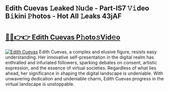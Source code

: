 ## Edith Cuevas 𝙻eaked 𝙽u𝚍e - Part-lS7 𝚅𝚒deo B𝚒kini 𝙿hotos - Hot All 𝙻eaks 43jAF

# <h2><a href="http://ld3w6r4.urlbe.top/?page=Edith+Cuevas">🔗🔗👉👉 Edith Cuevas P𝚑oto𝚜Vid𝚎o</a></h2>

[![Edith Cuevas](https://i.imgur.com/eBuTRDB.gif)](http://ld3w6r4.urlbe.top/?page=Edith+Cuevas)
Edith Cuevas, a complex and elusive figure, resists easy understanding. Her innovative self-presentation in the digital realm has enthralled and infuriated followers, sparking debates on consent, artistic expression, and the essence of virtual societies. Regardless of what lies ahead, her significance in shaping the digital landscape is undeniable. With unwavering dedication and undeniable charm, Edith Cuevas progress in the virtual landscape is unstoppable.
